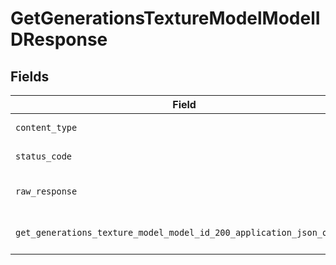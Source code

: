 # GetGenerationsTextureModelModelIDResponse


## Fields

| Field                                                                                                                                                          | Type                                                                                                                                                           | Required                                                                                                                                                       | Description                                                                                                                                                    |
| -------------------------------------------------------------------------------------------------------------------------------------------------------------- | -------------------------------------------------------------------------------------------------------------------------------------------------------------- | -------------------------------------------------------------------------------------------------------------------------------------------------------------- | -------------------------------------------------------------------------------------------------------------------------------------------------------------- |
| `content_type`                                                                                                                                                 | *Optional[str]*                                                                                                                                                | :heavy_check_mark:                                                                                                                                             | HTTP response content type for this operation                                                                                                                  |
| `status_code`                                                                                                                                                  | *Optional[int]*                                                                                                                                                | :heavy_check_mark:                                                                                                                                             | HTTP response status code for this operation                                                                                                                   |
| `raw_response`                                                                                                                                                 | [requests.Response](https://requests.readthedocs.io/en/latest/api/#requests.Response)                                                                          | :heavy_minus_sign:                                                                                                                                             | Raw HTTP response; suitable for custom response parsing                                                                                                        |
| `get_generations_texture_model_model_id_200_application_json_object`                                                                                           | [Optional[operations.GetGenerationsTextureModelModelID200ApplicationJSON]](undefined/models/operations/getgenerationstexturemodelmodelid200applicationjson.md) | :heavy_minus_sign:                                                                                                                                             | Responses for GET /api/rest/v1/generations-texture/model/{modelId}                                                                                             |